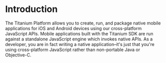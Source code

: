 # Introduction

The Titanium Platform allows you to create, run, and package native mobile applications for iOS and Android devices using our cross-platform JavaScript APIs. Mobile applications built with the Titanium SDK are run against a standalone JavaScript engine which invokes native APIs. As a developer, you are in fact writing a native application–it's just that you're using cross-platform JavaScript rather than non-portable Java or Objective-C.